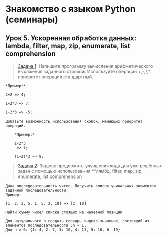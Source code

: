 # Знакомство с языком Python (семинары)
## Урок 5. Ускоренная обработка данных: lambda, filter, map, zip, enumerate, list comprehension

> [Задача 1](https://github.com/XYI7I/GeekBrains/tree/main/Geek/PythonStart/lesson6/task1/main.py): Напишите программу вычисления арифметического выражения заданного строкой. Используйте операции +,-,/,*. приоритет операций стандартный.

    *Пример:*

    2+2 => 4;

    1+2*3 => 7;

    1-2*3 => -5;

    Добавьте возможность использования скобок, меняющих приоритет операций.

        *Пример:*

        1+2*3
         => 7;

        (1+2)*3 => 9; 

> [Задача 2](https://github.com/XYI7I/GeekBrains/tree/main/Geek/PythonStart/lesson6/task2/main.py): Задача: предложить улучшения кода для уже решённых задач с помощью использования **лямбд, filter, map, zip, enumerate, list comprehension

    Дана последовательность чисел. Получить список уникальных элементов заданной последовательности.
    Пример:
    
    [1, 2, 3, 5, 1, 5, 3, 10] => [2, 10]
    
    Найти сумму чисел списка стоящих на нечетной позиции
    
    Для натурального n создать словарь индекс-значение, состоящий из элементов последовательности 3n + 1.
    Для n = 6: {1: 4, 2: 7, 3: 10, 4: 13, 5: 16, 6: 19}


